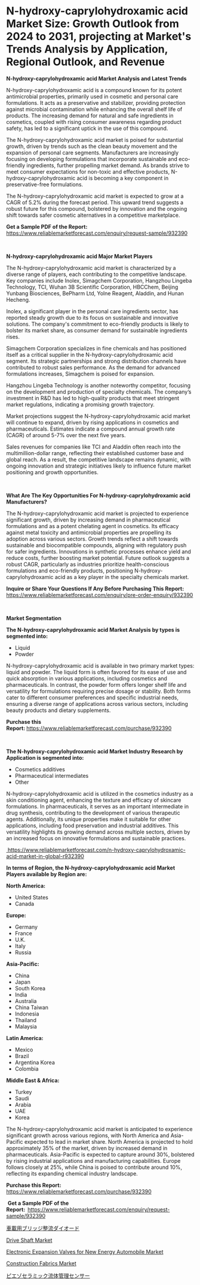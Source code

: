 <p><h1>N-hydroxy-caprylohydroxamic acid Market Size: Growth Outlook from 2024 to 2031, projecting at Market's Trends Analysis by Application, Regional Outlook, and Revenue</h1></p><p><strong>N-hydroxy-caprylohydroxamic acid Market Analysis and Latest Trends</strong></p>
<p><p>N-hydroxy-caprylohydroxamic acid is a compound known for its potent antimicrobial properties, primarily used in cosmetic and personal care formulations. It acts as a preservative and stabilizer, providing protection against microbial contamination while enhancing the overall shelf life of products. The increasing demand for natural and safe ingredients in cosmetics, coupled with rising consumer awareness regarding product safety, has led to a significant uptick in the use of this compound.</p><p>The N-hydroxy-caprylohydroxamic acid market is poised for substantial growth, driven by trends such as the clean beauty movement and the expansion of personal care segments. Manufacturers are increasingly focusing on developing formulations that incorporate sustainable and eco-friendly ingredients, further propelling market demand. As brands strive to meet consumer expectations for non-toxic and effective products, N-hydroxy-caprylohydroxamic acid is becoming a key component in preservative-free formulations.</p><p>The N-hydroxy-caprylohydroxamic acid market is expected to grow at a CAGR of 5.2% during the forecast period. This upward trend suggests a robust future for this compound, bolstered by innovation and the ongoing shift towards safer cosmetic alternatives in a competitive marketplace.</p></p>
<p><strong>Get a Sample PDF of the Report:&nbsp;</strong> <a href="https://www.reliablemarketforecast.com/enquiry/request-sample/932390">https://www.reliablemarketforecast.com/enquiry/request-sample/932390</a></p>
<p>&nbsp;</p>
<p><strong>N-hydroxy-caprylohydroxamic acid Major Market Players</strong></p>
<p><p>The N-hydroxy-caprylohydroxamic acid market is characterized by a diverse range of players, each contributing to the competitive landscape. Key companies include Inolex, Simagchem Corporation, Hangzhou Lingeba Technology, TCI, Wuhan 3B Scientific Corporation, HBCChem, Beijing Yunbang Biosciences, BePharm Ltd, Yolne Reagent, Aladdin, and Hunan Hecheng.</p><p>Inolex, a significant player in the personal care ingredients sector, has reported steady growth due to its focus on sustainable and innovative solutions. The company's commitment to eco-friendly products is likely to bolster its market share, as consumer demand for sustainable ingredients rises.</p><p>Simagchem Corporation specializes in fine chemicals and has positioned itself as a critical supplier in the N-hydroxy-caprylohydroxamic acid segment. Its strategic partnerships and strong distribution channels have contributed to robust sales performance. As the demand for advanced formulations increases, Simagchem is poised for expansion.</p><p>Hangzhou Lingeba Technology is another noteworthy competitor, focusing on the development and production of specialty chemicals. The company’s investment in R&D has led to high-quality products that meet stringent market regulations, indicating a promising growth trajectory.</p><p>Market projections suggest the N-hydroxy-caprylohydroxamic acid market will continue to expand, driven by rising applications in cosmetics and pharmaceuticals. Estimates indicate a compound annual growth rate (CAGR) of around 5-7% over the next five years.</p><p>Sales revenues for companies like TCI and Aladdin often reach into the multimillion-dollar range, reflecting their established customer base and global reach. As a result, the competitive landscape remains dynamic, with ongoing innovation and strategic initiatives likely to influence future market positioning and growth opportunities.</p></p>
<p>&nbsp;</p>
<p><strong>What Are The Key Opportunities For N-hydroxy-caprylohydroxamic acid Manufacturers?</strong></p>
<p><p>The N-hydroxy-caprylohydroxamic acid market is projected to experience significant growth, driven by increasing demand in pharmaceutical formulations and as a potent chelating agent in cosmetics. Its efficacy against metal toxicity and antimicrobial properties are propelling its adoption across various sectors. Growth trends reflect a shift towards sustainable and biocompatible compounds, aligning with regulatory push for safer ingredients. Innovations in synthetic processes enhance yield and reduce costs, further boosting market potential. Future outlook suggests a robust CAGR, particularly as industries prioritize health-conscious formulations and eco-friendly products, positioning N-hydroxy-caprylohydroxamic acid as a key player in the specialty chemicals market.</p></p>
<p><strong>Inquire or Share Your Questions If Any Before Purchasing This Report:</strong> <a href="https://www.reliablemarketforecast.com/enquiry/pre-order-enquiry/932390">https://www.reliablemarketforecast.com/enquiry/pre-order-enquiry/932390</a></p>
<p>&nbsp;</p>
<p><strong>Market Segmentation</strong></p>
<p><strong>The N-hydroxy-caprylohydroxamic acid Market Analysis by types is segmented into:</strong></p>
<p><ul><li>Liquid</li><li>Powder</li></ul></p>
<p><p>N-hydroxy-caprylohydroxamic acid is available in two primary market types: liquid and powder. The liquid form is often favored for its ease of use and quick absorption in various applications, including cosmetics and pharmaceuticals. In contrast, the powder form offers longer shelf life and versatility for formulations requiring precise dosage or stability. Both forms cater to different consumer preferences and specific industrial needs, ensuring a diverse range of applications across various sectors, including beauty products and dietary supplements.</p></p>
<p><strong>Purchase this Report:&nbsp;</strong><a href="https://www.reliablemarketforecast.com/purchase/932390">https://www.reliablemarketforecast.com/purchase/932390</a></p>
<p>&nbsp;</p>
<p><strong>The N-hydroxy-caprylohydroxamic acid Market Industry Research by Application is segmented into:</strong></p>
<p><ul><li>Cosmetics additives</li><li>Pharmaceutical intermediates</li><li>Other</li></ul></p>
<p><p>N-hydroxy-caprylohydroxamic acid is utilized in the cosmetics industry as a skin conditioning agent, enhancing the texture and efficacy of skincare formulations. In pharmaceuticals, it serves as an important intermediate in drug synthesis, contributing to the development of various therapeutic agents. Additionally, its unique properties make it suitable for other applications, including food preservation and industrial additives. This versatility highlights its growing demand across multiple sectors, driven by an increased focus on innovative formulations and sustainable practices.</p></p>
<p><a href="https://www.reliablemarketforecast.com/n-hydroxy-caprylohydroxamic-acid-market-in-global-r932390">&nbsp;https://www.reliablemarketforecast.com/n-hydroxy-caprylohydroxamic-acid-market-in-global-r932390</a></p>
<p><strong>In terms of Region, the N-hydroxy-caprylohydroxamic acid Market Players available by Region are:</strong></p>
<p>
    <p> <strong> North America: </strong>
        <ul>
            <li>United States</li>
            <li>Canada</li>
        </ul>
        </p> 
    <p> <strong> Europe: </strong>
        <ul>
            <li>Germany</li>
            <li>France</li>
            <li>U.K.</li>
            <li>Italy</li>
            <li>Russia</li>
        </ul>
        </p> 
    <p> <strong> Asia-Pacific: </strong>
        <ul>
            <li>China</li>
            <li>Japan</li>
            <li>South Korea</li>
            <li>India</li>
            <li>Australia</li>
            <li>China Taiwan</li>
            <li>Indonesia</li>
            <li>Thailand</li>
            <li>Malaysia</li>
        </ul>
        </p> 
    <p> <strong> Latin America: </strong>
        <ul>
            <li>Mexico</li>
            <li>Brazil</li>
            <li>Argentina Korea</li>
            <li>Colombia</li>
        </ul>
        </p> 
    <p> <strong> Middle East & Africa: </strong>
        <ul>
            <li>Turkey</li>
            <li>Saudi</li>
            <li>Arabia</li>
            <li>UAE</li>
            <li>Korea</li>
        </ul>
    </p>
    </p>
<p><p>The N-hydroxy-caprylohydroxamic acid market is anticipated to experience significant growth across various regions, with North America and Asia-Pacific expected to lead in market share. North America is projected to hold approximately 35% of the market, driven by increased demand in pharmaceuticals. Asia-Pacific is expected to capture around 30%, bolstered by rising industrial applications and manufacturing capabilities. Europe follows closely at 25%, while China is poised to contribute around 10%, reflecting its expanding chemical industry landscape.</p></p>
<p><strong>Purchase this Report: </strong><a href="https://www.reliablemarketforecast.com/purchase/932390">https://www.reliablemarketforecast.com/purchase/932390</a></p>
<p>&nbsp;<strong>Get a Sample PDF of the Report:&nbsp;&nbsp;</strong><a href="https://www.reliablemarketforecast.com/enquiry/request-sample/932390">https://www.reliablemarketforecast.com/enquiry/request-sample/932390</a></p>
<p><strong></strong></p>
<p><p><a href="https://medium.com/@erlenegcfeenan/automotive-bridge-rectifier-diodes-market-%E3%81%AF-%E3%82%B3%E3%82%B9%E3%83%88%E7%AE%A1%E7%90%86%E3%81%A8%E5%8A%B9%E7%8E%87%E5%90%91%E4%B8%8A%E3%82%92%E5%84%AA%E5%85%88%E3%81%97%E3%81%BE%E3%81%99-%E3%81%95%E3%82%89%E3%81%AB-%E5%A0%B1%E5%91%8A%E6%9B%B8%E3%81%AF%E5%B8%82%E5%A0%B4%E3%81%AE%E9%9C%80%E8%A6%81%E9%9D%A2%E3%81%A8%E4%BE%9B%E7%B5%A6%E9%9D%A2%E3%81%AE%E4%B8%A1%E6%96%B9%E3%82%92%E3%82%AB%E3%83%90%E3%83%BC%E3%81%97%E3%81%A6%E3%81%84%E3%81%BE%E3%81%99-e5b022f3e2fa">車載用ブリッジ整流ダイオード</a></p><p><a href="https://www.linkedin.com/pulse/analyzing-key-drivers-drive-shaft-market-trends-future-bt3zc?trackingId=aNxMwrsBQJO2POEPEueKtA%3D%3D">Drive Shaft Market</a></p><p><a href="https://issuu.com/reportprime-2/docs/electronic-expansion-valves-for-new_2a30f5a6bfab89">Electronic Expansion Valves for New Energy Automobile Market</a></p><p><a href="https://www.linkedin.com/pulse/emerging-trends-construction-fabrics-market-global-outlook-md8zf?trackingId=W4pC3FIPSKi%2B%2Bn9sfOe7bg%3D%3D">Construction Fabrics Market</a></p><p><a href="https://medium.com/@erlenegcfeenan/piezo-ceramic-fluid-management-sensors-market-%E3%81%AF-%E3%82%B3%E3%82%B9%E3%83%88%E7%AE%A1%E7%90%86%E3%81%A8%E5%8A%B9%E7%8E%87%E5%90%91%E4%B8%8A%E3%82%92%E5%84%AA%E5%85%88%E3%81%97%E3%81%BE%E3%81%99-%E3%81%95%E3%82%89%E3%81%AB-%E5%A0%B1%E5%91%8A%E6%9B%B8%E3%81%AF%E5%B8%82%E5%A0%B4%E3%81%AE%E9%9C%80%E8%A6%81%E9%9D%A2%E3%81%A8%E4%BE%9B%E7%B5%A6%E9%9D%A2%E3%81%AE%E4%B8%A1%E6%96%B9%E3%82%92%E3%82%AB%E3%83%90%E3%83%BC%E3%81%97%E3%81%A6%E3%81%84%E3%81%BE%E3%81%99-a7517eabd7de">ピエゾセラミック流体管理センサー</a></p></p>